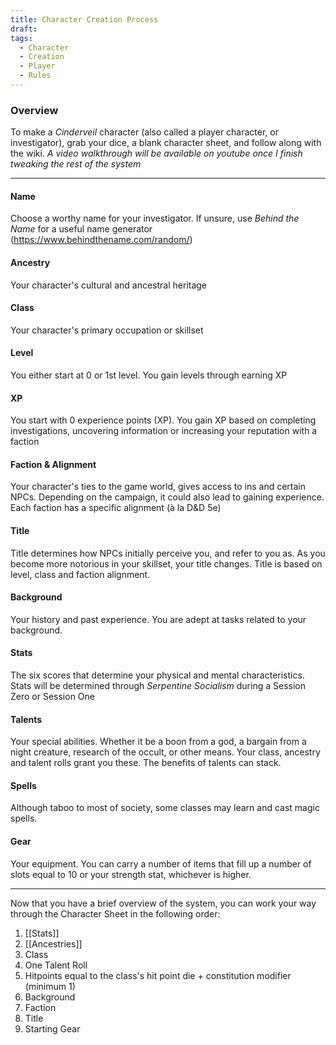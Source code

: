 ```yaml
---
title: Character Creation Process
draft: 
tags:
  - Character
  - Creation
  - Player
  - Rules
---
```

### Overview
To make a *Cinderveil* character (also called a player character, or investigator), grab your dice, a blank character sheet, and follow along with the wiki. *A video walkthrough will be available on youtube once I finish tweaking the rest of the system*

---
#### Name
Choose a worthy name for your investigator. If unsure, use *Behind the Name* for a useful name generator (https://www.behindthename.com/random/)

#### Ancestry
Your character's cultural and ancestral heritage

#### Class
Your character's primary occupation or skillset

#### Level
You either start at 0 or 1st level. You gain levels through earning XP

#### XP
You start with 0 experience points (XP). You gain XP based on completing investigations, uncovering information or increasing your reputation with a faction

#### Faction & Alignment
Your character's ties to the game world, gives access to ins and certain NPCs. Depending on the campaign, it could also lead to gaining experience. Each faction has a specific alignment (à la D&D 5e)

#### Title
Title determines how NPCs initially perceive you, and refer to you as. As you become more notorious in your skillset, your title changes. Title is based on level, class and faction alignment. 

#### Background
Your history and past experience. You are adept at tasks related to your background.

#### Stats
The six scores that determine your physical and mental characteristics. Stats will be determined through *Serpentine Socialism* during a Session Zero or Session One

#### Talents
Your special abilities. Whether it be a boon from a god, a bargain from a night creature, research of the occult, or other means. Your class, ancestry and talent rolls grant you these. The benefits of talents can stack.

#### Spells
Although taboo to most of society, some classes may learn and cast magic spells.

#### Gear
Your equipment. You can carry a number of items that fill up a number of slots equal to 10 or your strength stat, whichever is higher.

---

Now that you have a brief overview of the system, you can work your way through the Character Sheet in the following order:
1. [[Stats]]
2. [[Ancestries]]
3. Class
4. One Talent Roll
5. Hitpoints equal to the class's hit point die + constitution modifier (minimum 1)
6. Background
7. Faction
8. Title
9. Starting Gear


